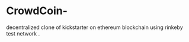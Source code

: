 # CrowdCoin-
decentralized clone of kickstarter on ethereum blockchain using rinkeby test network . 
